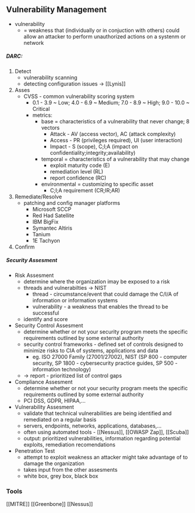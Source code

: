 
## Vulnerability Management

- vulnerability
	- = weakness that (individually or in conjuction with others) could allow an attacker to perform unauthorized actions on a systenm or network
 
##### DARC:
1. Detect 
	- vulnerability scanning
	- detecting configuration issues -> [[Lynis]]
2. Asses
	- CVSS - common vulnerability scoring system
		- 0.1 - 3.9 ~ Low; 4.0 - 6.9 ~ Medium; 7.0 - 8.9 ~ High; 9.0 - 10.0 ~ Critical
		- metrics: 
			- base = characteristics of a vulnerability that never change; 8 vectors
				- Attack - AV (access vector), AC (attack complexity)
				- Access - PR (privileges required), UI (user interaction)
				- Impact - S (scope), C;I;A (impact on confidentiality;integrity;availability)
			- temporal = characteristics of a vulnerability that may change
				- exploit maturity code (E)
				- remediation level (RL)
				- report confidence (RC)
			- environmental = customizing to specific asset
				- C;I;A requirement (CR;IR;AR)
3. Remediate/Resolve
	- patching and config manager platforms
		- Microsoft SCCP
		- Red Had Satellite
		- IBM BigFix
		- Symantec Altiris
		- Tanium
		- 1E Tachyon
4. Confirm

##### Security Assesment
- Risk Assesment
	- determine where the organization imay be exposed to a risk
	- threads and vulnerabilties -> NIST
		- thread - circumstance/event that could damage the C/I/A of information or information systems
		- vulnerability - a weakness that enables the thread to be successful
	- identify and score
- Security Control Assesment
	- determine whether or not your security program meets the specific requirements outlined by some external authority
	- security control frameworks - defined set of controls designed to minimize risks to CIA of systems, applications and data
		- eg. ISO 27000 Family (27001/27002), NIST (SP 800 - computer security, SP 1800 - cybersecurity practice guides, SP 500 - information technology)
	- -> report - prioritized list of control gaps
- Compliance Assesment
	- determine whether or not your security program meets the specific requirements outlined by some external authority
	- PCI DSS, GDPR, HIPAA,...
- Vulnerability Assesment
	- validate that technical vulnerabilities are being identified and remediated on a regular basis
	- servers, endpoints, networks, applications, databases,...
	- often using automated tools - [[Nessus]], [[OWASP Zap]], [[Scuba]]
	- output: prioritized vulnerabilities, information regarding potential exploits, remediation recomendations
- Penetration Test
	- attempt to exploit weakness an attacker might take advantage of to damage the organization
	- takes input from the other assesments
	- white box, grey box, black box


### Tools
[[MITRE]]
[[Greenbone]]
[[Nessus]]